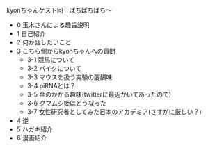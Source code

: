 kyonちゃんゲスト回　ぱちぱちぱち〜
- 0 玉木さんによる趣旨説明
- 1 自己紹介
- 2 何か話したいこと
- 3 こちら側からkyonちゃんへの質問
  - 3-1 競馬について
  - 3-2 バイクについて
  - 3-3 マウスを扱う実験の醍醐味
  - 3-4 piRNAとは？
  - 3-5 金のかかる趣味(twitterに最近かいてあったので)
  - 3-6 クマムシ姫はどうなった
  - 3-7 女性研究者としてみた日本のアカデミア(さすがに厳しい？)
- 4 逆
- 5 ハガキ紹介
- 6 漫画紹介
